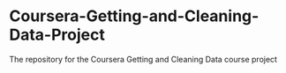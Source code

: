 # Coursera-Getting-and-Cleaning-Data-Project
The repository for the Coursera Getting and Cleaning Data course project
